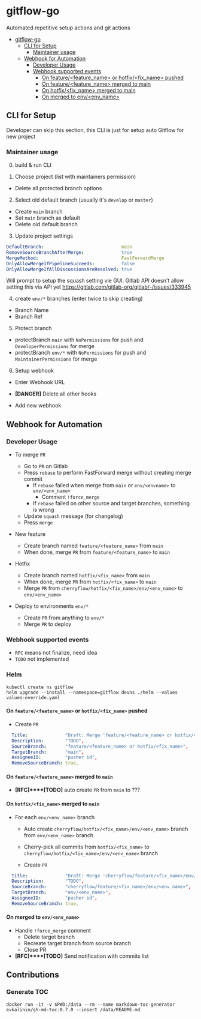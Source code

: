 # gitflow-go

Automated repetitive setup actions and git actions

<!--ts-->
   * [gitflow-go](#gitflow-go)
      * [CLI for Setup](#cli-for-setup)
         * [Maintainer usage](#maintainer-usage)
      * [Webhook for Automation](#webhook-for-automation)
         * [Developer Usage](#developer-usage)
         * [Webhook supported events](#webhook-supported-events)
            * [On feature/&lt;feature_name&gt; or hotfix/&lt;fix_name&gt; pushed](#on-featurefeature_name-or-hotfixfix_name-pushed)
            * [On feature/&lt;feature_name&gt; merged to main](#on-featurefeature_name-merged-to-main)
            * [On hotfix/&lt;fix_name&gt; merged to main](#on-hotfixfix_name-merged-to-main)
            * [On merged to env/&lt;env_name&gt;](#on-merged-to-envenv_name)

<!-- Added by: root, at: Mon Jul 12 05:33:03 UTC 2021 -->

<!--te-->

## CLI for Setup

Developer can skip this section, this CLI is just for setup auto Gitflow for new project

### Maintainer usage 

0. build & run CLI
   
1. Choose project (list with maintainers permission)

- Delete all protected branch options

2. Select old default branch (usually it's `develop` or `master`)

- Create `main` branch
- Set `main` branch as default
- Delete old default branch

3. Update project settings

```yaml
DefaultBranch:                             main
RemoveSourceBranchAfterMerge:              true
MergeMethod:                               FastForwardMerge
OnlyAllowMergeIfPipelineSucceeds:          false
OnlyAllowMergeIfAllDiscussionsAreResolved: true
```

Will prompt to setup the squash setting vie GUI. Gitlab API doesn't allow setting this via API yet https://gitlab.com/gitlab-org/gitlab/-/issues/333945

4. create `env/*` branches (enter twice to skip creating)

- Branch Name
- Branch Ref 

5. Protect branch

- protectBranch `main`  with `NoPermissions` for push and `DeveloperPermissions`  for merge
- protectBranch `env/*` with `NoPermissions` for push and `MaintainerPermissions` for merge

6. Setup webhook

- Enter Webhook URL

- **[DANGER]** Delete all other hooks
- Add new webhook

## Webhook for Automation

### Developer Usage

- To merge `PR`
  + Go to `PR` on Gitlab
  + Press `rebase` to perform FastForward merge without creating merge commit
    + If `rebase` failed when merge from `main` or `env/<envname>` to `env/<env_name>`
      + Comment `!force_merge` 
    + If `rebase` failed on other source and target branches, something is wrong
  + Update `squash` message (for changelog)
  + Press `merge`
  

- New feature 
  + Create branch named `feature/<feature_name>` from `main`
  + When done, merge `PR` from `feature/<feature_name>` to `main`


- Hotfix
  + Create branch named `hotfix/<fix_name>` from `main`
  + When done, merge `PR` from `hotfix/<fix_name>` to `main`
  + Merge `PR` from `cherryflow/hotfix/<fix_name>/env/<env_name>` to `env/<env_name>` 


- Deploy to environments `env/*`
  + Create `PR` from anything to `env/*`
  + Merge `PR` to deploy


### Webhook supported events

- `RFC` means not finalize, need idea
- `TODO` not implemented

### Helm

```shell
kubectl create ns gitflow
helm upgrade --install --namespace=gitflow devns ./helm --values values-override.yaml
```


#### On `feature/<feature_name>` or `hotfix/<fix_name>` pushed

- Create `PR`

```yaml
  Title:              "Draft: Merge 'feature/<feature_name> or hotfix/<fix_name>' into main",
  Description:        "TODO",
  SourceBranch:       "feature/<feature_name> or hotfix/<fix_name>",
  TargetBranch:       "main",
  AssigneeID:         "pusher id",
  RemoveSourceBranch: true,
```

#### On `feature/<feature_name>` merged to `main`
- **[RFC]****[TODO]** auto create `PR` from `main` to ???


#### On `hotfix/<fix_name>` merged to `main`

- For each `env/<env_name>` branch 

    - Auto create `cherryflow/hotfix/<fix_name>/env/<env_name>` branch from `env/<env_name>` branch
    
    - Cherry-pick all commits from `hotfix/<fix_name>` to `cherryflow/hotfix/<fix_name>/env/<env_name>` branch
    
    - Create `PR`

```yaml
  Title:              "Draft: Merge 'cherryflow/feature/<fix_name>/env/<env_name>' into env/<env_name>",
  Description:        "TODO",
  SourceBranch:       "cherryflow/feature/<fix_name>/env/<env_name>",
  TargetBranch:       "env/<env_name>",
  AssigneeID:         "pusher id",
  RemoveSourceBranch: true,
```  

#### On merged to `env/<env_name>`

- Handle `!force_merge` comment
  - Delete target branch
  - Recreate target branch from source branch
  - Close PR
- **[RFC]****[TODO]** Send notification with commits list

## Contributions

### Generate TOC

```shell
docker run -it -v $PWD:/data --rm --name markdown-toc-generator evkalinin/gh-md-toc:0.7.0 --insert /data/README.md
```